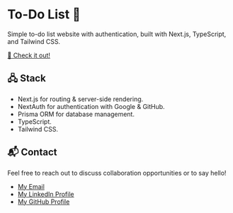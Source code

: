 # To-Do List 📝

Simple to-do list website with authentication, built with Next.js, TypeScript, and Tailwind CSS.

[🚀 Check it out!](https://wdc-todo.vercel.app/)

## 🖧 Stack

- Next.js for routing & server-side rendering.
- NextAuth for authentication with Google & GitHub.
- Prisma ORM for database management.
- TypeScript.
- Tailwind CSS.

## 📬 Contact

Feel free to reach out to discuss collaboration opportunities or to say hello!

- [My Email](mailto:matheus.felipe.19rt@gmail.com)
- [My LinkedIn Profile](https://www.linkedin.com/in/matheus-mortari-19rt/)
- [My GitHub Profile](https://github.com/w11dcard)
